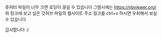 쥬피터 파일이 너무 크면 로딩이 끊길 수 있습니다
그럴시에는 
https://nbviewer.org/
위 링크에 보고 싶은 깃허브 파일의 웹사이트 주소 링크를 ctrl+v 하시면 우회해서 보실 수 있습니다

갑사합니다 :)
